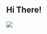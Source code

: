 ## Hi There!

<a href="#"><img src="https://github-readme-stats.vercel.app/api?username=henry3510&count_private=true&show_icons=true&theme=tokyonight"></img></a>
